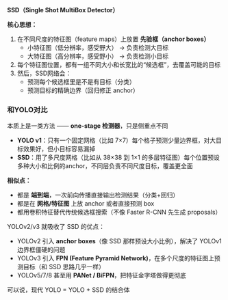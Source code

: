 **SSD（Single Shot MultiBox Detector）**

**核心思想：**

1. 在不同尺度的特征图（feature maps）上放置 **先验框（anchor boxes）**
    - 小特征图（低分辨率，感受野大） → 负责检测大目标
    - 大特征图（高分辨率，感受野小） → 负责检测小目标
2. 每个特征图位置，都有一组不同大小和长宽比的“候选框”，去覆盖可能的目标
3. 然后，SSD网络会：
    - 预测每个候选框里是不是有目标（分类）
    - 预测目标的精确边界（回归修正 anchor）



### 和YOLO对比

本质上是一类方法 —— **one-stage 检测器**，只是侧重点不同

- **YOLO v1**：只有一个固定网格（比如 7×7）每个格子预测少量边界框，对大目标效果好，但小目标容易漏掉
- **SSD**：用了多尺度网格（比如从 38×38 到 1×1 的多层特征图）每个位置预设多种大小和比例的anchor，不同层负责不同尺度目标，覆盖更全面

**相似点：**

- 都是 **端到端**，一次前向传播直接输出检测结果（分类+回归）
- 都是在 **网格/特征图** 上放 anchor 或者直接预测 box
- 都用卷积特征替代传统候选框搜索（不像 Faster R-CNN 先生成 proposals）

YOLOv2/v3 就吸收了 SSD 的优点：

- YOLOv2 引入 **anchor boxes**（像 SSD 那样预设大小比例），解决了 YOLOv1 边界框僵硬的问题
- YOLOv3 引入 **FPN (Feature Pyramid Network)**，在多个尺度的特征图上预测目标（和 SSD 思路几乎一样）
- YOLOv5/7/8 甚至用 **PANet / BiFPN**，把特征金字塔做得更彻底

可以说，现代 YOLO = YOLO + SSD 的结合体